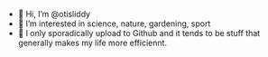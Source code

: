 - 👋 Hi, I’m @otisliddy
- 👀 I’m interested in science, nature, gardening, sport
- 🌱 I only sporadically upload to Github and it tends to be stuff that generally makes my life more efficiennt.

<!---
otisliddy/otisliddy is a ✨ special ✨ repository because its `README.md` (this file) appears on your GitHub profile.
You can click the Preview link to take a look at your changes.
--->

